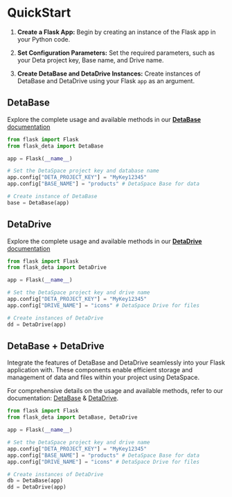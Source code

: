 # QuickStart

1. **Create a Flask App:** Begin by creating an instance of the Flask app in your Python code.

2. **Set Configuration Parameters:** Set the required parameters, such as your Deta project key, Base name, and Drive name.

3. **Create DetaBase and DetaDrive Instances:** Create instances of DetaBase and DetaDrive using your Flask `app` as an argument.


## DetaBase

Explore the complete usage and available methods in our [**DetaBase** documentation](../detabase/base.md)

```python
from flask import Flask
from flask_deta import DetaBase

app = Flask(__name__)

# Set the DetaSpace project key and database name
app.config["DETA_PROJECT_KEY"] = "MyKey12345"
app.config["BASE_NAME"] = "products" # DetaSpace Base for data 

# Create instance of DetaBase
base = DetaBase(app)
```



## DetaDrive

Explore the complete usage and available methods in our [**DetaDrive** documentation](../detadrive/drive.md)

```python
from flask import Flask
from flask_deta import DetaDrive

app = Flask(__name__)

# Set the DetaSpace project key and drive name
app.config["DETA_PROJECT_KEY"] = "MyKey12345"
app.config["DRIVE_NAME"] = "icons" # DetaSpace Drive for files

# Create instances of DetaDrive
dd = DetaDrive(app)

```


## DetaBase + DetaDrive

Integrate the features of DetaBase and DetaDrive seamlessly into your Flask application with. These components enable efficient storage and management of data and files within your project using DetaSpace.

For comprehensive details on the usage and available methods, refer to our documentation: [DetaBase](../detabase/base.md) & [DetaDrive](../detadrive/drive.md).

```python
from flask import Flask
from flask_deta import DetaBase, DetaDrive

app = Flask(__name__)

# Set the DetaSpace project key and drive name
app.config["DETA_PROJECT_KEY"] = "MyKey12345"
app.config["BASE_NAME"] = "products" # DetaSpace Base for data 
app.config["DRIVE_NAME"] = "icons" # DetaSpace Drive for files

# Create instances of DetaDrive
db = DetaBase(app)
dd = DetaDrive(app)

```